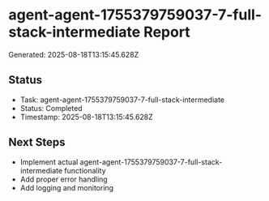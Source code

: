 # agent-agent-1755379759037-7-full-stack-intermediate Report

Generated: 2025-08-18T13:15:45.628Z

## Status
- Task: agent-agent-1755379759037-7-full-stack-intermediate
- Status: Completed
- Timestamp: 2025-08-18T13:15:45.628Z

## Next Steps
- Implement actual agent-agent-1755379759037-7-full-stack-intermediate functionality
- Add proper error handling
- Add logging and monitoring
